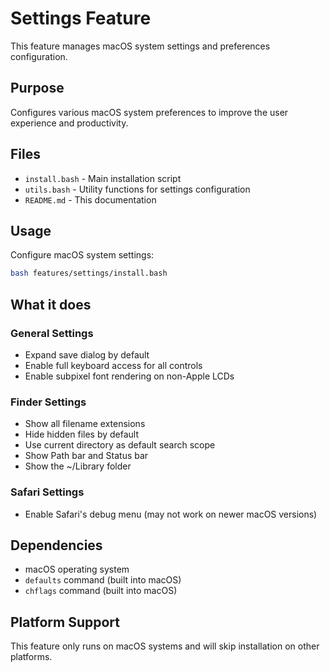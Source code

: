 # Settings Feature

This feature manages macOS system settings and preferences configuration.

## Purpose

Configures various macOS system preferences to improve the user experience and productivity.

## Files

- `install.bash` - Main installation script
- `utils.bash` - Utility functions for settings configuration
- `README.md` - This documentation

## Usage

Configure macOS system settings:
```bash
bash features/settings/install.bash
```

## What it does

### General Settings
- Expand save dialog by default
- Enable full keyboard access for all controls
- Enable subpixel font rendering on non-Apple LCDs

### Finder Settings
- Show all filename extensions
- Hide hidden files by default
- Use current directory as default search scope
- Show Path bar and Status bar
- Show the ~/Library folder

### Safari Settings
- Enable Safari's debug menu (may not work on newer macOS versions)

## Dependencies

- macOS operating system
- `defaults` command (built into macOS)
- `chflags` command (built into macOS)

## Platform Support

This feature only runs on macOS systems and will skip installation on other platforms.